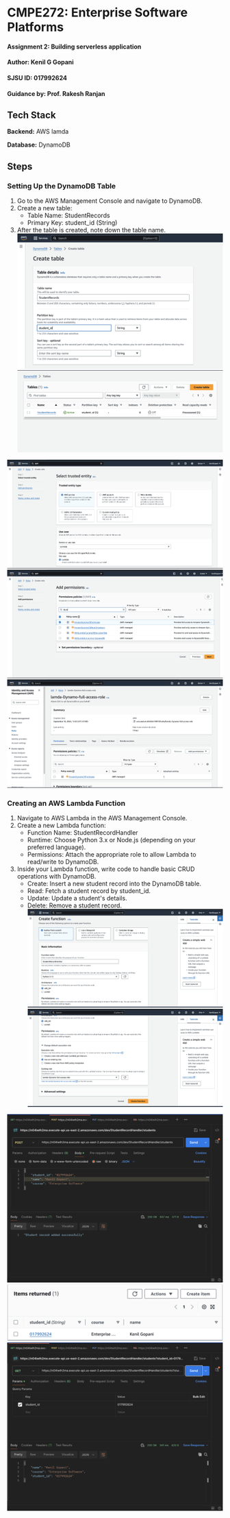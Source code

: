 
# CMPE272: Enterprise Software Platforms

#### Assignment 2: Building serverless application
#### Author: Kenil G Gopani
#### SJSU ID: 017992624
#### Guidance by: Prof. Rakesh Ranjan

## Tech Stack

**Backend:** AWS lamda

**Database:** DynamoDB

## Steps

### Setting Up the DynamoDB Table
1. Go to the AWS Management Console and navigate to DynamoDB.
2. Create a new table:
   - Table Name: StudentRecords
   - Primary Key: student_id (String)
3. After the table is created, note down the table name.
![App Screenshot](images/1.png)
![App Screenshot](images/2.png)

![App Screenshot](images/3.png)
![App Screenshot](images/4.png)
![App Screenshot](images/5.png)


### Creating an AWS Lambda Function
1. Navigate to AWS Lambda in the AWS Management Console.
2. Create a new Lambda function:
   - Function Name: StudentRecordHandler
   - Runtime: Choose Python 3.x or Node.js (depending on your preferred language).
   - Permissions: Attach the appropriate role to allow Lambda to read/write to DynamoDB.
3. Inside your Lambda function, write code to handle basic CRUD operations with DynamoDB.
   - Create: Insert a new student record into the DynamoDB table.
   - Read: Fetch a student record by student_id.
   - Update: Update a student's details.
   - Delete: Remove a student record.
![App Screenshot](images/6.png)
![App Screenshot](images/7.png)


![App Screenshot](images/8.png)
![App Screenshot](images/9.png)
![App Screenshot](images/10.png)
